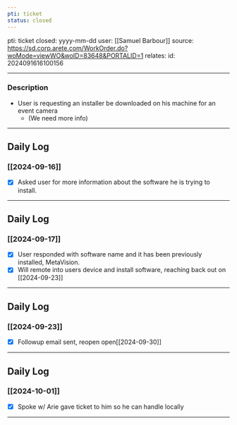 ```yaml
---
pti: ticket
status: closed
---
```

pti: ticket 
closed: yyyy-mm-dd
user: [[Samuel Barbour]]
source: https://sd.corp.arete.com/WorkOrder.do?woMode=viewWO&woID=83648&PORTALID=1
relates: 
id: 2024091616100156

---
### Description
- User is requesting an installer be downloaded on his machine for an event camera
	- (We need more info)
---
## Daily Log
### [[2024-09-16]]
- [x] Asked user for more information about the software he is trying to install.
---
## Daily Log
### [[2024-09-17]]
- [x] User responded with software name and it has been previously installed, MetaVision.
- [x] Will remote into users device and install software, reaching back out on [[2024-09-23]]
---
## Daily Log
### [[2024-09-23]]
- [x] Followup email sent, reopen open[[2024-09-30]]
---
## Daily Log
### [[2024-10-01]]
- [x] Spoke w/ Arie gave ticket to him so he can handle locally
---
















